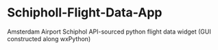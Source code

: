 # Schipholl-Flight-Data-App
Amsterdam Airport Schiphol API-sourced python flight data widget (GUI constructed along wxPython)
